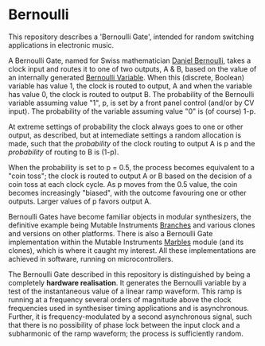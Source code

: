 # Bernoulli

This repository describes a 'Bernoulli Gate', intended for random switching applications in electronic music.

A Bernoulli Gate, named for Swiss mathematician [Daniel Bernoulli](https://en.wikipedia.org/wiki/Daniel_Bernoulli), takes a clock input and routes it to one of two outputs, A & B, based on the 
value of an internally generated [Bernoulli Variable](https://web.stanford.edu/class/archive/cs/cs109/cs109.1178/lectureHandouts/070-bernoulli-binomial.pdf). When this (discrete, Boolean) variable has value 1, the clock is routed to output, A and when the variable has value 0, the clock is routed to output B. The probability of the Bernoulli variable assuming value "1", p, is set by a front panel control (and/or by CV input). The probability of the variable assuming value "0" is (of course) 1-p. 

At extreme settings of probability the clock always goes to one or other output, as described, but at intemediate settings a random allocation is made, such that the *probability* of the clock routing to output A is p and the *probability* of routing to B is (1-p). 

When the probability is set to p = 0.5, the process becomes equivalent to a "coin toss"; the clock is routed to output A or B based on the decision of a coin toss at each clock cycle. As p moves from the 0.5 value, the coin becomes increasingly "biased", with the outcome favouring one or other outputs. Larger values of p favors output A.

Bernoulli Gates have become familiar objects in modular synthesizers, the definitive example being Mutable Instruments [Branches](https://pichenettes.github.io/mutable-instruments-documentation/modules/branches/) and various clones and versions on other platforms. There is also a Bernoulli Gate implementation within the Mutable Instruments [Marbles](https://pichenettes.github.io/mutable-instruments-documentation/modules/marbles/) module (and its clones), which is where it caught my interest. All these implementations are achieved in software, running on microcontrollers.

The Bernoulli Gate described in this repository is distinguished by being a completely **hardware realisation**. It generates the Bernoulli variable by a test of the instantaneous value of a linear ramp waveform. This ramp is running at a frequency several orders of magnitude above the clock frequencies used in synthesiser timing applications and is asynchronous. Further, it is frequency-modulated by a second asynchronous signal, such that there is no possibility of phase lock between the input clock and a subharmonic of the ramp waveform; the process is sufficiently random.


